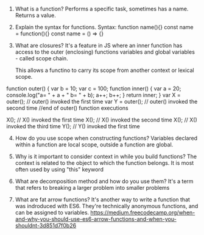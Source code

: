 1. What is a function?
    Performs a specific task, sometimes has a name. Returns a value.
2. Explain the syntax for functions.
    Syntax: 
    function name(){}
    const name = function(){}
    const name = () => {}
3. What are closures?
    It's a feature in JS where an inner function has access to the outer (enclosing) functions variables and global variables - called scope chain.

    This allows a functino to carry its scope from another context or lexical scope. 

function outer() {
    var b = 10;
    var c = 100;
    function inner() {
        var a = 20; 
        console.log("a= " + a + " b= " + b);
        a++;
        b++;
    }
    return inner;
}
var X = outer();  // outer() invoked the first time
var Y = outer();  // outer() invoked the second time
//end of outer() function executions

X(); // X() invoked the first time
X(); // X() invoked the second time
X(); // X() invoked the third time
Y(); // Y() invoked the first time

4. How do you use scope when constructing functions?
    Variables declared within a function are local scope, outside a function are global. 

5. Why is it important to consider context in while you build functions?
    The context is related to the object to which the function belongs. It is most often used by using "this" keyword

6. What are decomposition method and how do you use them?
    It's a term that refers to breaking a larger problem into smaller problems

7. What are fat arrow functions?
    It's another way to write a function that was indroduced with ES6. They're technically anonymous functions, and can be assigned to variables.
    https://medium.freecodecamp.org/when-and-why-you-should-use-es6-arrow-functions-and-when-you-shouldnt-3d851d7f0b26